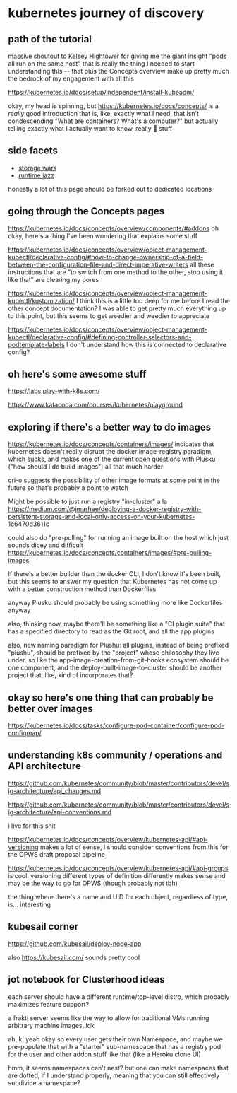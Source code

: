 # kubernetes journey of discovery

## path of the tutorial

massive shoutout to Kelsey Hightower for giving me the giant insight "pods all run on the same host" that is really the thing I needed to start understanding this -- that plus the Concepts overview make up pretty much the bedrock of my engagement with all this

https://kubernetes.io/docs/setup/independent/install-kubeadm/

okay, my head is spinning, but https://kubernetes.io/docs/concepts/ is a *really* good introduction that is, like, exactly what I need, that isn't condescending "What are containers? What's a computer?" but actually telling exactly what I actually want to know, really :100: stuff

## side facets

- [storage wars][stor]
- [runtime jazz][runt]

honestly a lot of this page should be forked out to dedicated locations

[stor]: f877b44a-7174-4870-93fe-8f207d652608.md
[runt]: fc976c6d-81c5-4998-991b-6dbab7130703.md

## going through the Concepts pages

https://kubernetes.io/docs/concepts/overview/components/#addons oh okay, here's a thing I've been wondering that explains some stuff

https://kubernetes.io/docs/concepts/overview/object-management-kubectl/declarative-config/#how-to-change-ownership-of-a-field-between-the-configuration-file-and-direct-imperative-writers all these instructions that are "to switch from one method to the other, stop using it like that" are clearing my pores

https://kubernetes.io/docs/concepts/overview/object-management-kubectl/kustomization/ I think this is a little too deep for me before I read the other concept documentation? I was able to get pretty much everything up to this point, but this seems to get weedier and weedier to appreciate

https://kubernetes.io/docs/concepts/overview/object-management-kubectl/declarative-config/#defining-controller-selectors-and-podtemplate-labels I don't understand how this is connected to declarative config?

## oh here's some awesome stuff

https://labs.play-with-k8s.com/

https://www.katacoda.com/courses/kubernetes/playground

## exploring if there's a better way to do images

https://kubernetes.io/docs/concepts/containers/images/ indicates that kubernetes doesn't really disrupt the docker image-registry paradigm, which sucks, and makes one of the current open questions with Plusku ("how should I do build images") all that much harder

cri-o suggests the possibility of other image formats at some point in the future so that's probably a point to watch

Might be possible to just run a registry "in-cluster" a la https://medium.com/@jmarhee/deploying-a-docker-registry-with-persistent-storage-and-local-only-access-on-your-kubernetes-1c6470d3611c

could also do "pre-pulling" for running an image built on the host which just sounds dicey and difficult https://kubernetes.io/docs/concepts/containers/images/#pre-pulling-images

If there's a better builder than the docker CLI, I don't know it's been built, but this seems to answer my question that Kubernetes has not come up with a better construction method than Dockerfiles

anyway Plusku should probably be using something more like Dockerfiles anyway

also, thinking now, maybe there'll be something like a "CI plugin suite" that has a specified directory to read as the Git root, and all the app plugins

also, new naming paradigm for Plushu: all plugins, instead of being prefixed "plushu", should be prefixed by the "project" whose philosophy they live under. so like the app-image-creation-from-git-hooks ecosystem should be one component, and the deploy-built-image-to-cluster should be another project that, like, kind of incorporates that?

## okay so here's one thing that can probably be better over images

https://kubernetes.io/docs/tasks/configure-pod-container/configure-pod-configmap/

## understanding k8s community / operations and API architecture

https://github.com/kubernetes/community/blob/master/contributors/devel/sig-architecture/api_changes.md

https://github.com/kubernetes/community/blob/master/contributors/devel/sig-architecture/api-conventions.md

i live for this shit

https://kubernetes.io/docs/concepts/overview/kubernetes-api/#api-versioning makes a lot of sense, I should consider conventions from this for the OPWS draft proposal pipeline

https://kubernetes.io/docs/concepts/overview/kubernetes-api/#api-groups is cool, versioning different types of definition differently makes sense and may be the way to go for OPWS (though probably not tbh)

the thing where there's a name and UID for each object, regardless of type, is... interesting

## kubesail corner

https://github.com/kubesail/deploy-node-app

also https://kubesail.com/ sounds pretty cool

## jot notebook for Clusterhood ideas

each server should have a different runtime/top-level distro, which probably maximizes feature support?

a frakti server seems like the way to allow for traditional VMs running arbitrary machine images, idk

ah, k, yeah okay so every user gets their own Namespace, and maybe we pre-populate that with a "starter" sub-namespace that has a registry pod for the user and other addon stuff like that (like a Heroku clone UI)

hmm, it seems namespaces can't nest? but one can make namespaces that are dotted, if I understand properly, meaning that you can still effectively subdivide a namespace?
